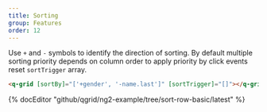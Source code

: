 ```yaml
---
title: Sorting
group: Features
order: 12
---
```


Use `+` and `-` symbols to identify the direction of sorting. By default multiple sorting priority depends on column order to apply priority by click events reset `sortTrigger` array.

```html
<q-grid [sortBy]="['+gender', '-name.last']" [sortTrigger]="[]"></q-grid>
```

{% docEditor "github/qgrid/ng2-example/tree/sort-row-basic/latest" %}
